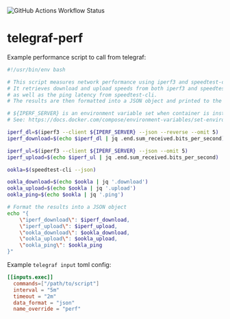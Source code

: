 ![GitHub Actions Workflow Status](https://img.shields.io/github/actions/workflow/status/mavi0/telegraf-perf/docker.yml?style=flat-square)



# telegraf-perf

Example performance script to call from telegraf:

```bash
#!/usr/bin/env bash

# This script measures network performance using iperf3 and speedtest-cli.
# It retrieves download and upload speeds from both iperf3 and speedtest-cli,
# as well as the ping latency from speedtest-cli.
# The results are then formatted into a JSON object and printed to the console.

# ${IPERF_SERVER} is an environment variable set when container is instantiated.
# See: https://docs.docker.com/compose/environment-variables/set-environment-variables/

iperf_dl=$(iperf3 --client ${IPERF_SERVER} --json --reverse --omit 5)
iperf_download=$(echo $iperf_dl | jq .end.sum_received.bits_per_second)

iperf_ul=$(iperf3 --client ${IPERF_SERVER} --json --omit 5)
iperf_upload=$(echo $iperf_ul | jq .end.sum_received.bits_per_second)

ookla=$(speedtest-cli --json)  

ookla_download=$(echo $ookla | jq '.download')
ookla_upload=$(echo $ookla | jq '.upload')
ookla_ping=$(echo $ookla | jq '.ping')

# Format the results into a JSON object
echo "{
    \"iperf_download\": $iperf_download,
    \"iperf_upload\": $iperf_upload,
    \"ookla_download\": $ookla_download,
    \"ookla_upload\": $ookla_upload,
    \"ookla_ping\": $ookla_ping
}"

```
Example `telegraf input` toml config:
```toml
[[inputs.exec]]
  commands=["/path/to/script"]
  interval = "5m"
  timeout = "2m"
  data_format = "json"
  name_override = "perf"
  
```
